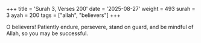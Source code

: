 +++
title = 'Surah 3, Verses 200'
date = '2025-08-27'
weight = 493
surah = 3
ayah = 200
tags = ["allah", "believers"]
+++

O believers! Patiently endure, persevere, stand on guard, and be mindful of Allah, so you may be successful.